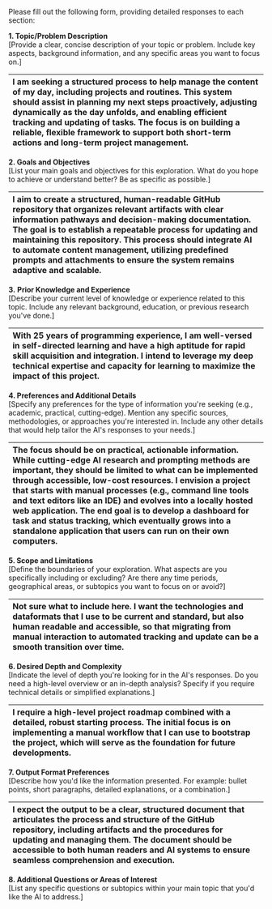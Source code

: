 Please fill out the following form, providing detailed responses to each section:

**1\. Topic/Problem Description**  
\[Provide a clear, concise description of your topic or problem. Include key aspects, background information, and any specific areas you want to focus on.\]

| I am seeking a structured process to help manage the content of my day, including projects and routines. This system should assist in planning my next steps proactively, adjusting dynamically as the day unfolds, and enabling efficient tracking and updating of tasks. The focus is on building a reliable, flexible framework to support both short-term actions and long-term project management. |
| :---- |

**2\. Goals and Objectives**  
\[List your main goals and objectives for this exploration. What do you hope to achieve or understand better? Be as specific as possible.\]

| I aim to create a structured, human-readable GitHub repository that organizes relevant artifacts with clear information pathways and decision-making documentation. The goal is to establish a repeatable process for updating and maintaining this repository. This process should integrate AI to automate content management, utilizing predefined prompts and attachments to ensure the system remains adaptive and scalable. |
| :---- |

**3\.** **Prior Knowledge and Experience**  
\[Describe your current level of knowledge or experience related to this topic. Include any relevant background, education, or previous research you've done.\]

| With 25 years of programming experience, I am well-versed in self-directed learning and have a high aptitude for rapid skill acquisition and integration. I intend to leverage my deep technical expertise and capacity for learning to maximize the impact of this project. |
| :---- |

**4\. Preferences and Additional Details**  
\[Specify any preferences for the type of information you're seeking (e.g., academic, practical, cutting-edge). Mention any specific sources, methodologies, or approaches you're interested in. Include any other details that would help tailor the AI's responses to your needs.\]

| The focus should be on practical, actionable information. While cutting-edge AI research and prompting methods are important, they should be limited to what can be implemented through accessible, low-cost resources. I envision a project that starts with manual processes (e.g., command line tools and text editors like an IDE) and evolves into a locally hosted web application. The end goal is to develop a dashboard for task and status tracking, which eventually grows into a standalone application that users can run on their own computers.  |
| :---- |

**5\. Scope and Limitations**  
\[Define the boundaries of your exploration. What aspects are you specifically including or excluding? Are there any time periods, geographical areas, or subtopics you want to focus on or avoid?\]

| Not sure what to include here.  I want the technologies and dataformats that I use to be current and standard, but also human readable and accessible, so that migrating from manual interaction to automated tracking and update can be a smooth transition over time.  |
| :---- |

**6\. Desired Depth and Complexity**  
\[Indicate the level of depth you're looking for in the AI's responses. Do you need a high-level overview or an in-depth analysis? Specify if you require technical details or simplified explanations.\]

| I require a high-level project roadmap combined with a detailed, robust starting process. The initial focus is on implementing a manual workflow that I can use to bootstrap the project, which will serve as the foundation for future developments. |
| :---- |

**7\. Output Format Preferences**  
\[Describe how you'd like the information presented. For example: bullet points, short paragraphs, detailed explanations, or a combination.\]

| I expect the output to be a clear, structured document that articulates the process and structure of the GitHub repository, including artifacts and the procedures for updating and managing them. The document should be accessible to both human readers and AI systems to ensure seamless comprehension and execution.  |
| :---- |

**8\. Additional Questions or Areas of Interest**  
\[List any specific questions or subtopics within your main topic that you'd like the AI to address.\]

|   |
| :---- |

